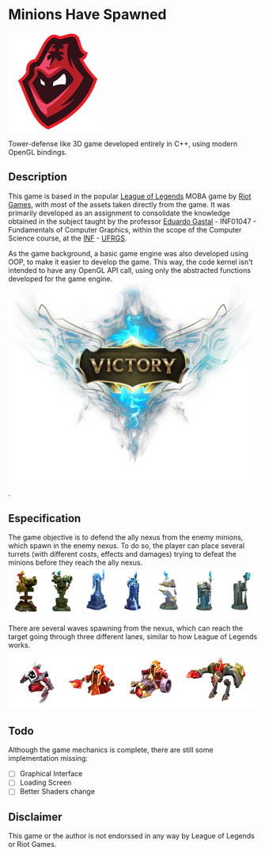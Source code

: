 # Minions Have Spawned

![logo](./assets/icon.png)

Tower-defense like 3D game developed entirely in C++, using modern OpenGL bindings.

## Description

This game is based in the popular [League of Legends](https://leagueoflegends.com) MOBA game by [Riot Games](https://www.riotgames.com/en), with most of the assets taken directly from the game. It was primarily developed as an assignment to consolidate the knowledge obtained in the subject taught by the professor [Eduardo Gastal](https://inf.ufrgs.br/~eslgastal) - INF01047 - Fundamentals of Computer Graphics, within the scope of the Computer Science course, at the [INF](https://inf.ufrgs.br) - [UFRGS](https://ufrgs.br).

As the game background, a basic game engine was also developed using OOP, to make it easier to develop the game. This way, the code kernel isn't intended to have any OpenGL API call, using only the abstracted functions developed for the game engine.
![victory](./assets/victory.png).

## Especification
The game objective is to defend the ally nexus from the enemy minions, which spawn in the enemy nexus. To do so, the player can place several turrets (with different costs, effects and damages) trying to defeat the minions before they reach the ally nexus.
![turrets](./assets/turrets.png)


There are several waves spawning from the nexus, which can reach the target going through three different lanes, similar to how League of Legends works.
![minions](./assets/minions.png)

## Todo
Although the game mechanics is complete, there are still some implementation missing:
- [ ] Graphical Interface
- [ ] Loading Screen
- [ ] Better Shaders change

## Disclaimer
This game or the author is not endorssed in any way by League of Legends or Riot Games.
